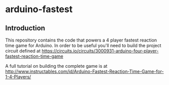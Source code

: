 # arduino-fastest

## Introduction
This repository contains the code that powers a 4 player fastest reaction time game for Arduino.  In order to be useful you'll need to build the project circuit defined at https://circuits.io/circuits/3000931-arduino-four-player-fastest-reaction-time-game 

A full tutorial on building the complete game is at http://www.instructables.com/id/Arduino-Fastest-Reaction-Time-Game-for-1-4-Players/

